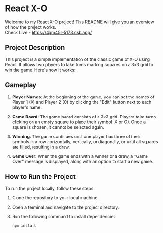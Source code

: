 # React X-O
Welcome to my React X-O project! This README will give you an overview of how the project works.<br/>
Check Live - https://4gm45r-5173.csb.app/
## Project Description

This project is a simple implementation of the classic game of X-O using React. It allows two players to take turns marking squares on a 3x3 grid to win the game. Here's how it works:

## Gameplay

1. **Player Names**: At the beginning of the game, you can set the names of Player 1 (X) and Player 2 (O) by clicking the "Edit" button next to each player's name.

2. **Game Board**: The game board consists of a 3x3 grid. Players take turns clicking on an empty square to place their symbol (X or O). Once a square is chosen, it cannot be selected again.

3. **Winning**: The game continues until one player has three of their symbols in a row horizontally, vertically, or diagonally, or until all squares are filled, resulting in a draw.

4. **Game Over**: When the game ends with a winner or a draw, a "Game Over" message is displayed, along with an option to start a new game.

## How to Run the Project

To run the project locally, follow these steps:

1. Clone the repository to your local machine.

2. Open a terminal and navigate to the project directory.

3. Run the following command to install dependencies:

   ```bash
   npm install



